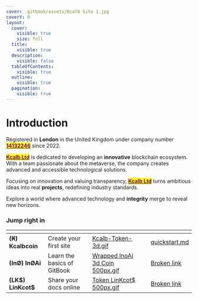 ```yaml
---
cover: .gitbook/assets/Kcalb Site 1.jpg
coverY: 0
layout:
  cover:
    visible: true
    size: full
  title:
    visible: true
  description:
    visible: false
  tableOfContents:
    visible: true
  outline:
    visible: true
  pagination:
    visible: true
---
```


# Introduction

Registered in **London** in the United Kingdom under company number [<mark style="color:purple;">**14132246**</mark>](https://find-and-update.company-information.service.gov.uk/company/14132246) since 2022.&#x20;

[<mark style="color:purple;">**Kcalb Ltd**</mark>](https://kcalb.org/) is dedicated to developing an **innovative** blockchain ecosystem. With a team passionate about the metaverse, the company creates advanced and accessible technological solutions.&#x20;

Focusing on innovation and valuing transparency, [<mark style="color:purple;">**Kcalb Ltd**</mark>](https://kcalb.org/) turns ambitious ideas into real **projects**, redefining industry standards.

Explore a world where advanced technology and **integrity** merge to reveal new horizons.

### Jump right in

<table data-view="cards"><thead><tr><th></th><th></th><th data-hidden data-card-cover data-type="files"></th><th data-hidden></th><th data-hidden data-card-target data-type="content-ref"></th></tr></thead><tbody><tr><td> <strong>(Ꞣ) Kcalbcoin</strong></td><td>Create your first site</td><td><a href=".gitbook/assets/Kcalb-Token-3d.gif">Kcalb-Token-3d.gif</a></td><td></td><td><a href="getting-started/quickstart.md">quickstart.md</a></td></tr><tr><td><strong>(InØ) InØAi</strong></td><td>Learn the basics of GitBook</td><td><a href=".gitbook/assets/Wrapped InoAi 3d Coin 500px.gif">Wrapped InoAi 3d Coin 500px.gif</a></td><td></td><td><a href="broken-reference">Broken link</a></td></tr><tr><td><strong>(LK$) LinKcot$</strong></td><td>Share your docs online</td><td><a href=".gitbook/assets/Token LinKcot$ 500px.gif">Token LinKcot$ 500px.gif</a></td><td></td><td><a href="broken-reference">Broken link</a></td></tr></tbody></table>
